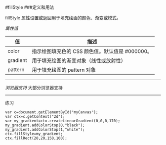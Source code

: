#fillStyle
###定义和用法

fillStyle 属性设置或返回用于填充绘画的颜色、渐变或模式。


*属性值*

|值|描述|
|-----|-----|
|color|指示绘图填充色的 CSS 颜色值。默认值是 #000000。|
|gradient|用于填充绘图的渐变对象（线性或放射性）|
|pattern|用于填充绘图的 pattern 对象|

----------------

*浏览器支持*
大部分浏览器支持


---------------

练习


```
var c=document.getElementById("myCanvas");
var ctx=c.getContext("2d");
var my_gradient=ctx.createLinearGradient(0,0,0,170);
my_gradient.addColorStop(0,"black");
my_gradient.addColorStop(1,"white");
ctx.fillStyle=my_gradient;
ctx.fillRect(20,20,150,100);

```